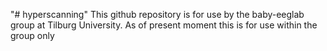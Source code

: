 "# hyperscanning" 
This github repository is for use by the baby-eeglab group at Tilburg University.
As of present moment this is for use within the group only
